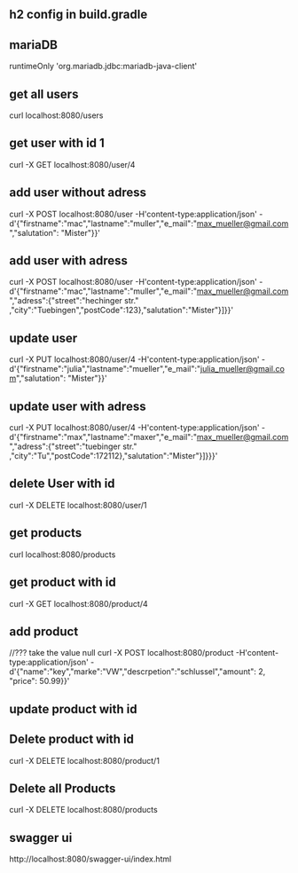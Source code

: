 

## h2 config in build.gradle 

## mariaDB
runtimeOnly 'org.mariadb.jdbc:mariadb-java-client'

## get all users
curl localhost:8080/users

## get user with id 1
 curl -X GET localhost:8080/user/4
 
 ## add user without adress
 curl -X POST localhost:8080/user -H'content-type:application/json' -d'{"firstname":"mac","lastname":"muller","e_mail":"max_mueller@gmail.com","salutation": "Mister"}}'
## add user with adress
curl -X POST localhost:8080/user -H'content-type:application/json' -d'{"firstname":"mac","lastname":"muller","e_mail":"max_mueller@gmail.com","adress":{"street":"hechinger str." ,"city":"Tuebingen","postCode":123},"salutation":"Mister"}]}}'
## update user
curl -X PUT localhost:8080/user/4 -H'content-type:application/json' -d'{"firstname":"julia","lastname":"mueller","e_mail":"julia_mueller@gmail.com","salutation": "Mister"}}'
## update user with adress 
curl -X PUT localhost:8080/user/4 -H'content-type:application/json' -d'{"firstname":"max","lastname":"maxer","e_mail":"max_mueller@gmail.com","adress":{"street":"tuebinger str." ,"city":"Tu","postCode":172112},"salutation":"Mister"}]}}}'

## delete User with id 
curl -X DELETE localhost:8080/user/1

## get products
curl localhost:8080/products

## get product with id 
curl -X GET localhost:8080/product/4
## add product
//??? take the value null
curl -X POST localhost:8080/product -H'content-type:application/json' -d'{"name":"key","marke":"VW","descrpetion":"schlussel","amount": 2, "price": 50.99}}'

## update product with id 

## Delete product with id 
curl -X DELETE localhost:8080/product/1

## Delete all Products
curl -X DELETE localhost:8080/products

## swagger ui
http://localhost:8080/swagger-ui/index.html 
